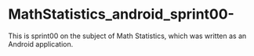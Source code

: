 # MathStatistics_android_sprint00-
This is sprint00 on the subject of Math Statistics, which was written as an Android application.
